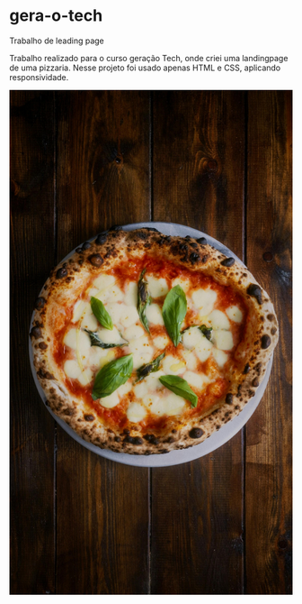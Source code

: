 # gera-o-tech
Trabalho de leading page

Trabalho realizado para o curso geração Tech, onde criei uma landingpage de uma pizzaria. Nesse projeto 
foi usado apenas HTML e CSS, aplicando responsividade.



<img src="imgs/pexels-renestrgar-24786266.jpg" alt="Pré Homepage" class="">